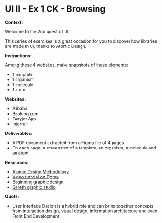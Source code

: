 # UI II - Ex 1 CK - Browsing

**Context:** 

Welcome to the 2nd quest of UI!

This series of exercises is a great occasion for you to discover how libraries are made in UI, thanks to Atomic Design. 

**Instructions:** 

Among these 4 websites, make snapshots of these elements:

- 1 template
- 1 organism
- 1 molecule
- 1 atom

**Websites:** 

- Alibaba
- Booking.com
- Easyjet App
- Interrail

**Deliverables:** 

- A PDF document extracted from a Figma file of 4 pages
- On each page, a screenshot of a template, an organism, a molecule and an atom

**Resources:** 

- [Atomic Design Methodology](https://atomicdesign.bradfrost.com/chapter-2/)
- [Video tutorial on Figma](https://www.youtube.com/watch?v=FTFaQWZBqQ8)
- [Beginning graphic design](https://edu.gcfglobal.org/en/beginning-graphic-design/)
- [Gareth graphic studio](https://www.youtube.com/c/GarethDavidStudio)

**Quote:** 

- User Interface Design is a hybrid role and can bring together concepts from interaction design, visual design, information architecture and even Front End Development